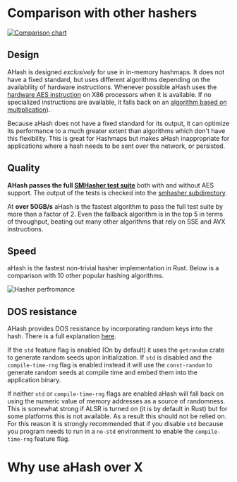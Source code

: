 
# Comparison with other hashers

[![Comparison chart](Table.png)](https://docs.google.com/spreadsheets/d/e/2PACX-1vSK7Li2nS-Bur9arAYF9IfT37MP-ohAe1v19lZu5fd9MajI1fSveLAQZyEie4Ea9k5-SWHTff7nL2DW/pubhtml?gid=0&single=true)

## Design

AHash is designed *exclusively* for use in in-memory hashmaps. It does not have a fixed standard, but uses different
algorithms depending on the availability of hardware instructions. Whenever possible aHash uses the [hardware AES instruction](https://en.wikipedia.org/wiki/AES_instruction_set)
on X86 processors when it is available. If no specialized instructions are available, it falls back on an
[algorithm based on multiplication](https://github.com/tkaitchuck/aHash/wiki/AHash-fallback-algorithm)).

Because aHash does not have a fixed standard for its output, it can optimize its performance to a much greater extent than
algorithms which don't have this flexibility. This is great for Hashmaps but makes aHash inappropriate for applications where
a hash needs to be sent over the network, or persisted.

## Quality

**AHash passes the full [SMHasher test suite](https://github.com/rurban/smhasher)** both with and without AES support.
The output of the tests is checked into the [smhasher subdirectory](../smhasher). 

At **over 50GB/s** aHash is the fastest algorithm to pass the full test suite by more than a factor of 2. 
Even the fallback algorithm is in the top 5 in terms of throughput, beating out many other algorithms that rely on SSE and AVX instructions.

## Speed

aHash is the fastest non-trivial hasher implementation in Rust. Below is a comparison with 10 other popular hashing algorithms.  

![Hasher perfromance](https://docs.google.com/spreadsheets/d/e/2PACX-1vSK7Li2nS-Bur9arAYF9IfT37MP-ohAe1v19lZu5fd9MajI1fSveLAQZyEie4Ea9k5-SWHTff7nL2DW/pubchart?oid=1323618938&format=image)

## DOS resistance

AHash provides DOS resistance by incorporating random keys into the hash. There is a full explanation [here](https://github.com/tkaitchuck/aHash/wiki/How-aHash-is-resists-DOS-attacks).

If the `std` feature flag is enabled (On by default) it uses the `getrandom` crate to generate random seeds upon initialization.
If `std` is disabled and the `compile-time-rng` flag is enabled instead it will use the `const-random` to generate random seeds 
at compile time and embed them into the application binary.  

If neither `std` or `compile-time-rng` flags are enabled aHash will fall back on using the numeric value of memory addresses as a source of randomness.
This is somewhat strong if ALSR is turned on (it is by default in Rust) but for some platforms this is not available.
As a result this should not be relied on. For this reason it is strongly recommended that if you disable `std` because you program needs to run in a 
`no-std` environment to enable the `compile-time-rng` feature flag.


# Why use aHash over X